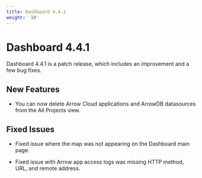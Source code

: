 ```yaml
---
title: Dashboard 4.4.1
weight: '10'
---
```


# Dashboard 4.4.1

Dashboard 4.4.1 is a patch release, which includes an improvement and a few bug fixes.

## New Features

* You can now delete Arrow Cloud applications and ArrowDB datasources from the All Projects view.

## Fixed Issues

* Fixed issue where the map was not appearing on the Dashboard main page.

* Fixed issue with Arrow app access logs was missing HTTP method, URL, and remote address.
